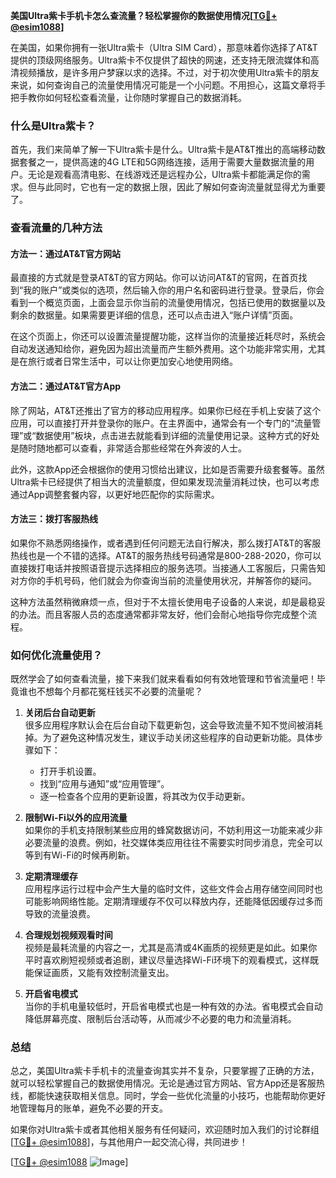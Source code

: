 **美国Ultra紫卡手机卡怎么查流量？轻松掌握你的数据使用情况[[TG💪+ @esim1088](https://t.me/s/esim1088)]**

在美国，如果你拥有一张Ultra紫卡（Ultra SIM Card），那意味着你选择了AT&T提供的顶级网络服务。Ultra紫卡不仅提供了超快的网速，还支持无限流媒体和高清视频播放，是许多用户梦寐以求的选择。不过，对于初次使用Ultra紫卡的朋友来说，如何查询自己的流量使用情况可能是一个小问题。不用担心，这篇文章将手把手教你如何轻松查看流量，让你随时掌握自己的数据消耗。

### 什么是Ultra紫卡？

首先，我们来简单了解一下Ultra紫卡是什么。Ultra紫卡是AT&T推出的高端移动数据套餐之一，提供高速的4G LTE和5G网络连接，适用于需要大量数据流量的用户。无论是观看高清电影、在线游戏还是远程办公，Ultra紫卡都能满足你的需求。但与此同时，它也有一定的数据上限，因此了解如何查询流量就显得尤为重要了。

### 查看流量的几种方法

#### 方法一：通过AT&T官方网站

最直接的方式就是登录AT&T的官方网站。你可以访问AT&T的官网，在首页找到“我的账户”或类似的选项，然后输入你的用户名和密码进行登录。登录后，你会看到一个概览页面，上面会显示你当前的流量使用情况，包括已使用的数据量以及剩余的数据量。如果需要更详细的信息，还可以点击进入“账户详情”页面。

在这个页面上，你还可以设置流量提醒功能，这样当你的流量接近耗尽时，系统会自动发送通知给你，避免因为超出流量而产生额外费用。这个功能非常实用，尤其是在旅行或者日常生活中，可以让你更加安心地使用网络。

#### 方法二：通过AT&T官方App

除了网站，AT&T还推出了官方的移动应用程序。如果你已经在手机上安装了这个应用，可以直接打开并登录你的账户。在主界面中，通常会有一个专门的“流量管理”或“数据使用”板块，点击进去就能看到详细的流量使用记录。这种方式的好处是随时随地都可以查看，非常适合那些经常在外奔波的人士。

此外，这款App还会根据你的使用习惯给出建议，比如是否需要升级套餐等。虽然Ultra紫卡已经提供了相当大的流量额度，但如果发现流量消耗过快，也可以考虑通过App调整套餐内容，以更好地匹配你的实际需求。

#### 方法三：拨打客服热线

如果你不熟悉网络操作，或者遇到任何问题无法自行解决，那么拨打AT&T的客服热线也是一个不错的选择。AT&T的服务热线号码通常是800-288-2020，你可以直接拨打电话并按照语音提示选择相应的服务选项。当接通人工客服后，只需告知对方你的手机号码，他们就会为你查询当前的流量使用状况，并解答你的疑问。

这种方法虽然稍微麻烦一点，但对于不太擅长使用电子设备的人来说，却是最稳妥的办法。而且客服人员的态度通常都非常友好，他们会耐心地指导你完成整个流程。

### 如何优化流量使用？

既然学会了如何查看流量，接下来我们就来看看如何有效地管理和节省流量吧！毕竟谁也不想每个月都花冤枉钱买不必要的流量呢？

1. **关闭后台自动更新**  
   很多应用程序默认会在后台自动下载更新包，这会导致流量不知不觉间被消耗掉。为了避免这种情况发生，建议手动关闭这些程序的自动更新功能。具体步骤如下：
   - 打开手机设置。
   - 找到“应用与通知”或“应用管理”。
   - 逐一检查各个应用的更新设置，将其改为仅手动更新。

2. **限制Wi-Fi以外的应用流量**  
   如果你的手机支持限制某些应用的蜂窝数据访问，不妨利用这一功能来减少非必要流量的浪费。例如，社交媒体类应用往往不需要实时同步消息，完全可以等到有Wi-Fi的时候再刷新。

3. **定期清理缓存**  
   应用程序运行过程中会产生大量的临时文件，这些文件会占用存储空间同时也可能影响网络性能。定期清理缓存不仅可以释放内存，还能降低因缓存过多而导致的流量浪费。

4. **合理规划视频观看时间**  
   视频是最耗流量的内容之一，尤其是高清或4K画质的视频更是如此。如果你平时喜欢刷短视频或者追剧，建议尽量选择Wi-Fi环境下的观看模式，这样既能保证画质，又能有效控制流量支出。

5. **开启省电模式**  
   当你的手机电量较低时，开启省电模式也是一种有效的办法。省电模式会自动降低屏幕亮度、限制后台活动等，从而减少不必要的电力和流量消耗。

### 总结

总之，美国Ultra紫卡手机卡的流量查询其实并不复杂，只要掌握了正确的方法，就可以轻松掌握自己的数据使用情况。无论是通过官方网站、官方App还是客服热线，都能快速获取相关信息。同时，学会一些优化流量的小技巧，也能帮助你更好地管理每月的账单，避免不必要的开支。

如果你对Ultra紫卡或者其他相关服务有任何疑问，欢迎随时加入我们的讨论群组[[TG💪+ @esim1088](https://t.me/s/esim1088)]，与其他用户一起交流心得，共同进步！

[[TG💪+ @esim1088](https://t.me/s/esim1088) ![Image](https://i.postimg.cc/4NQfJmqS/Snipaste-2025-05-13-00-14-12.png)]